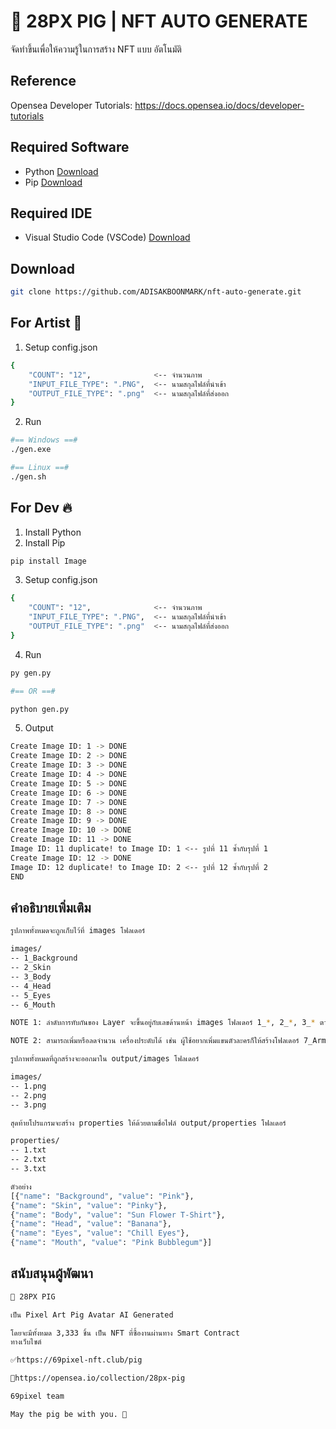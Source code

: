 # 🐷 28PX PIG | NFT AUTO GENERATE

จัดทำขึ้นเพื่อให้ความรู้ในการสร้าง NFT แบบ อัตโนมัติ

## Reference

Opensea Developer Tutorials: https://docs.opensea.io/docs/developer-tutorials

## Required Software

- Python [Download](https://www.python.org/downloads/)
- Pip [Download](https://pip.pypa.io/en/stable/getting-started/)

## Required IDE

- Visual Studio Code (VSCode) [Download](https://code.visualstudio.com/)

## Download

```sh
git clone https://github.com/ADISAKBOONMARK/nft-auto-generate.git
```

## For Artist 🎨

1. Setup config.json

```sh
{
    "COUNT": "12",              <-- จำนวนภาพ
    "INPUT_FILE_TYPE": ".PNG",  <-- นามสกุลไฟล์ที่นำเข้า
    "OUTPUT_FILE_TYPE": ".png"  <-- นามสกุลไฟล์ที่ส่งออก
}
```

2. Run

```sh
#== Windows ==#
./gen.exe
```

```sh
#== Linux ==#
./gen.sh
```

## For Dev 🔥

1. Install Python
2. Install Pip

```sh
pip install Image
```

3. Setup config.json

```sh
{
    "COUNT": "12",              <-- จำนวนภาพ
    "INPUT_FILE_TYPE": ".PNG",  <-- นามสกุลไฟล์ที่นำเข้า
    "OUTPUT_FILE_TYPE": ".png"  <-- นามสกุลไฟล์ที่ส่งออก
}
```

4. Run

```sh
py gen.py

#== OR ==#

python gen.py
```

5. Output

```sh
Create Image ID: 1 -> DONE
Create Image ID: 2 -> DONE
Create Image ID: 3 -> DONE
Create Image ID: 4 -> DONE
Create Image ID: 5 -> DONE
Create Image ID: 6 -> DONE
Create Image ID: 7 -> DONE
Create Image ID: 8 -> DONE
Create Image ID: 9 -> DONE
Create Image ID: 10 -> DONE
Create Image ID: 11 -> DONE
Image ID: 11 duplicate! to Image ID: 1 <-- รูปที่ 11 ซ้ำกับรุปที่ 1
Create Image ID: 12 -> DONE
Image ID: 12 duplicate! to Image ID: 2 <-- รูปที่ 12 ซ้ำกับรุปที่ 2
END
```

## คำอธิบายเพิ่มเติม

```sh
รูปภาพทั้งหมดจะถูกเก็บไว้ที่ images โฟลเดอร์

images/
-- 1_Background
-- 2_Skin
-- 3_Body
-- 4_Head
-- 5_Eyes
-- 6_Mouth

NOTE 1: ลำดับการทับกันของ Layer จะขึ้นอยู่กับเลขด้านหน้า images โฟลเดอร์ 1_*, 2_*, 3_* ตามลำดับ

NOTE 2: สามารถเพิ่มหรือลดจำนวน เครื่องประดับได้ เช่น ผู้ใช้อยากเพิ่มแขนตัวละครก็ให้สร้างโฟลเดอร์ 7_Arm เพิ่ม
```

```sh
รูปภาพทั้งหมดที่ถูกสร้างจะออกมาใน output/images โฟลเดอร์

images/
-- 1.png
-- 2.png
-- 3.png
```

```sh
สุดท้ายโปรแกรมจะสร้าง properties ให้ด้วยตามชื่อไฟล์ output/properties โฟลเดอร์

properties/
-- 1.txt
-- 2.txt
-- 3.txt

ตัวอย่าง
[{"name": "Background", "value": "Pink"},
{"name": "Skin", "value": "Pinky"},
{"name": "Body", "value": "Sun Flower T-Shirt"},
{"name": "Head", "value": "Banana"},
{"name": "Eyes", "value": "Chill Eyes"},
{"name": "Mouth", "value": "Pink Bubblegum"}]
```

## สนับสนุนผู้พัฒนา

```sh
🐷 28PX PIG

เป็น Pixel Art Pig Avatar AI Generated

โดยจะมีทั้งหมด 3,333 ชิ้น เป็น NFT ที่ซื้องานผ่านทาง Smart Contract
ทางเว็บไซต์

✅https://69pixel-nft.club/pig

🚀https://opensea.io/collection/28px-pig

69pixel team

May the pig be with you. 🐖
```
